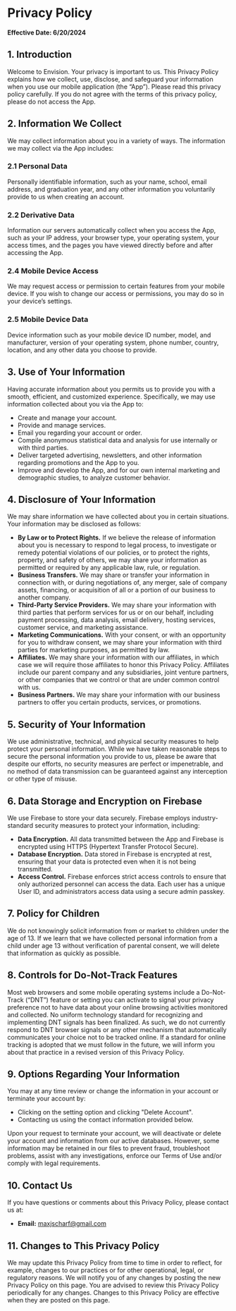 # Privacy Policy

**Effective Date: 6/20/2024**

## 1. Introduction
Welcome to Envision. Your privacy is important to us. This Privacy Policy explains how we collect, use, disclose, and safeguard your information when you use our mobile application (the “App”). Please read this privacy policy carefully. If you do not agree with the terms of this privacy policy, please do not access the App.

## 2. Information We Collect
We may collect information about you in a variety of ways. The information we may collect via the App includes:

### 2.1 Personal Data
Personally identifiable information, such as your name, school, email address, and graduation year, and any other information you voluntarily provide to us when creating an account.

### 2.2 Derivative Data
Information our servers automatically collect when you access the App, such as your IP address, your browser type, your operating system, your access times, and the pages you have viewed directly before and after accessing the App.

### 2.4 Mobile Device Access
We may request access or permission to certain features from your mobile device. If you wish to change our access or permissions, you may do so in your device’s settings.

### 2.5 Mobile Device Data
Device information such as your mobile device ID number, model, and manufacturer, version of your operating system, phone number, country, location, and any other data you choose to provide.

## 3. Use of Your Information
Having accurate information about you permits us to provide you with a smooth, efficient, and customized experience. Specifically, we may use information collected about you via the App to:
- Create and manage your account.
- Provide and manage services.
- Email you regarding your account or order.
- Compile anonymous statistical data and analysis for use internally or with third parties.
- Deliver targeted advertising, newsletters, and other information regarding promotions and the App to you.
- Improve and develop the App, and for our own internal marketing and demographic studies, to analyze customer behavior.

## 4. Disclosure of Your Information
We may share information we have collected about you in certain situations. Your information may be disclosed as follows:
- **By Law or to Protect Rights.** If we believe the release of information about you is necessary to respond to legal process, to investigate or remedy potential violations of our policies, or to protect the rights, property, and safety of others, we may share your information as permitted or required by any applicable law, rule, or regulation.
- **Business Transfers.** We may share or transfer your information in connection with, or during negotiations of, any merger, sale of company assets, financing, or acquisition of all or a portion of our business to another company.
- **Third-Party Service Providers.** We may share your information with third parties that perform services for us or on our behalf, including payment processing, data analysis, email delivery, hosting services, customer service, and marketing assistance.
- **Marketing Communications.** With your consent, or with an opportunity for you to withdraw consent, we may share your information with third parties for marketing purposes, as permitted by law.
- **Affiliates.** We may share your information with our affiliates, in which case we will require those affiliates to honor this Privacy Policy. Affiliates include our parent company and any subsidiaries, joint venture partners, or other companies that we control or that are under common control with us.
- **Business Partners.** We may share your information with our business partners to offer you certain products, services, or promotions.

## 5. Security of Your Information
We use administrative, technical, and physical security measures to help protect your personal information. While we have taken reasonable steps to secure the personal information you provide to us, please be aware that despite our efforts, no security measures are perfect or impenetrable, and no method of data transmission can be guaranteed against any interception or other type of misuse.

## 6. Data Storage and Encryption on Firebase
We use Firebase to store your data securely. Firebase employs industry-standard security measures to protect your information, including:
- **Data Encryption.** All data transmitted between the App and Firebase is encrypted using HTTPS (Hypertext Transfer Protocol Secure).
- **Database Encryption.** Data stored in Firebase is encrypted at rest, ensuring that your data is protected even when it is not being transmitted.
- **Access Control.** Firebase enforces strict access controls to ensure that only authorized personnel can access the data. Each user has a unique User ID, and administrators access data using a secure admin passkey.

## 7. Policy for Children
We do not knowingly solicit information from or market to children under the age of 13. If we learn that we have collected personal information from a child under age 13 without verification of parental consent, we will delete that information as quickly as possible.

## 8. Controls for Do-Not-Track Features
Most web browsers and some mobile operating systems include a Do-Not-Track (“DNT”) feature or setting you can activate to signal your privacy preference not to have data about your online browsing activities monitored and collected. No uniform technology standard for recognizing and implementing DNT signals has been finalized. As such, we do not currently respond to DNT browser signals or any other mechanism that automatically communicates your choice not to be tracked online. If a standard for online tracking is adopted that we must follow in the future, we will inform you about that practice in a revised version of this Privacy Policy.

## 9. Options Regarding Your Information
You may at any time review or change the information in your account or terminate your account by:
- Clicking on the setting option and clicking "Delete Account".
- Contacting us using the contact information provided below.

Upon your request to terminate your account, we will deactivate or delete your account and information from our active databases. However, some information may be retained in our files to prevent fraud, troubleshoot problems, assist with any investigations, enforce our Terms of Use and/or comply with legal requirements.

## 10. Contact Us
If you have questions or comments about this Privacy Policy, please contact us at:
- **Email:** maxjscharf@gmail.com

## 11. Changes to This Privacy Policy
We may update this Privacy Policy from time to time in order to reflect, for example, changes to our practices or for other operational, legal, or regulatory reasons. We will notify you of any changes by posting the new Privacy Policy on this page. You are advised to review this Privacy Policy periodically for any changes. Changes to this Privacy Policy are effective when they are posted on this page.
